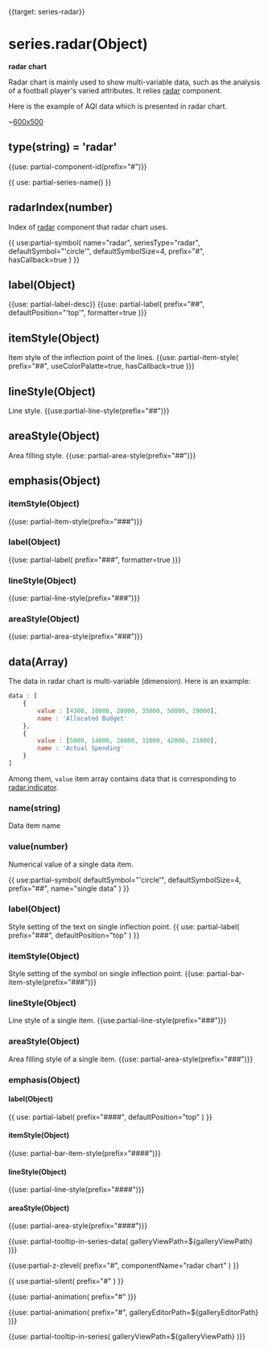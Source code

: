 {{target: series-radar}}

# series.radar(Object)

**radar chart**

Radar chart is mainly used to show multi-variable data, such as the analysis of a football player's varied attributes. It relies [radar](~radar) component.

Here is the example of AQI data which is presented in radar chart.

~[600x500](${galleryViewPath}radar-aqi&edit=1&reset=1)

## type(string) = 'radar'

{{use: partial-component-id(prefix="#")}}

{{ use: partial-series-name() }}

## radarIndex(number)

Index of [radar](~radar) component that radar chart uses.

{{ use:partial-symbol(
    name="radar",
    seriesType="radar",
    defaultSymbol="'circle'",
    defaultSymbolSize=4,
    prefix="#",
    hasCallback=true
) }}


## label(Object)
{{use: partial-label-desc}}
{{use: partial-label(
    prefix="##",
    defaultPosition="'top'",
    formatter=true
)}}

## itemStyle(Object)
Item style of the inflection point of the lines.
{{use: partial-item-style(
    prefix="##",
    useColorPalatte=true,
    hasCallback=true
)}}

## lineStyle(Object)
Line style.
{{use:partial-line-style(prefix="##")}}

## areaStyle(Object)
Area filling style.
{{use: partial-area-style(prefix="##")}}


## emphasis(Object)
### itemStyle(Object)
{{use: partial-item-style(prefix="###")}}
### label(Object)
{{use: partial-label(
    prefix="###",
    formatter=true
)}}
### lineStyle(Object)
{{use: partial-line-style(prefix="###")}}
### areaStyle(Object)
{{use: partial-area-style(prefix="###")}}



## data(Array)

The data in radar chart is multi-variable (dimension). Here is an example:

```js
data : [
    {
        value : [4300, 10000, 28000, 35000, 50000, 19000],
        name : 'Allocated Budget'
    },
    {
        value : [5000, 14000, 28000, 31000, 42000, 21000],
        name : 'Actual Spending'
    }
]
```

Among them, `value` item array contains data that is corresponding to [radar.indicator](~radar.indicator).

### name(string)
Data item name

### value(number)
Numerical value of a single data item.

{{ use:partial-symbol(
    defaultSymbol="'circle'",
    defaultSymbolSize=4,
    prefix="##",
    name="single data"
) }}

### label(Object)
Style setting of the text on single inflection point.
{{ use: partial-label(
    prefix="###",
    defaultPosition="top"
) }}

### itemStyle(Object)
Style setting of the symbol on single inflection point.
{{use: partial-bar-item-style(prefix="###")}}

### lineStyle(Object)
Line style of a single item.
{{use:partial-line-style(prefix="###")}}

### areaStyle(Object)
Area filling style of a single item.
{{use: partial-area-style(prefix="###")}}

### emphasis(Object)
#### label(Object)
{{ use: partial-label(
    prefix="####", defaultPosition="top"
) }}
#### itemStyle(Object)
{{use: partial-bar-item-style(prefix="####")}}
#### lineStyle(Object)
{{use: partial-line-style(prefix="####")}}
#### areaStyle(Object)
{{use: partial-area-style(prefix="####")}}



{{use: partial-tooltip-in-series-data(
    galleryViewPath=${galleryViewPath}
)}}


{{use:partial-z-zlevel(
    prefix="#",
    componentName="radar chart"
) }}

{{ use:partial-silent(
    prefix="#"
) }}

{{use: partial-animation(
    prefix="#"
)}}

{{use: partial-animation(
    prefix="#",
    galleryEditorPath=${galleryEditorPath}
)}}


{{use: partial-tooltip-in-series(
    galleryViewPath=${galleryViewPath}
)}}
